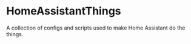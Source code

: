 # HomeAssistantThings
A collection of configs and scripts used to make Home Assistant do the things.
